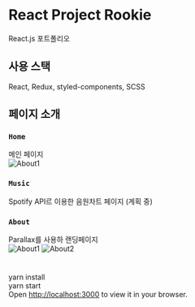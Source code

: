 # React Project Rookie
React.js 포트폴리오

## 사용 스택
React, Redux, styled-components, SCSS   


## 페이지 소개

### `Home`
메인 페이지  
![About1](https://user-images.githubusercontent.com/89756426/221183413-03c77845-f3e6-4599-a302-4857bc239dc1.png)



### `Music`
Spotify API르 이용한 음원차트 페이지 (계획 중)  
  

### `About`
Parallax를 사용하 랜딩페이지  
![About1](https://user-images.githubusercontent.com/89756426/221183405-4a582297-a402-401f-82e8-5566352ba079.png)
![About2](https://user-images.githubusercontent.com/89756426/221183426-93c172ba-d313-4775-a211-a9e33a44da2e.png)



  
#
yarn install  
yarn start  
Open [http://localhost:3000](http://localhost:3000) to view it in your browser.

